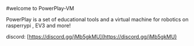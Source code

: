 #welcome to PowerPlay-VM

PowerPlay is a set of educational tools and a virtual machine for robotics on rasperrypi , EV3 and more!

discord: [https://discord.gg/jMb5gkMU](https://discord.gg/jMb5gkMU)

